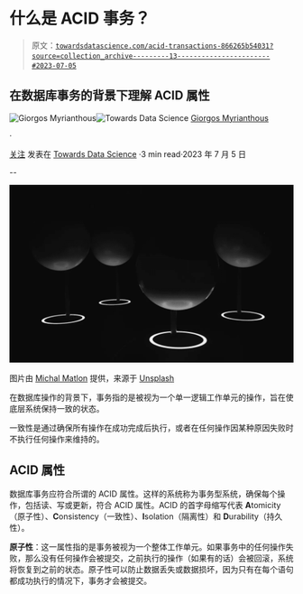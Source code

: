 # 什么是 ACID 事务？

> 原文：[`towardsdatascience.com/acid-transactions-866265b54031?source=collection_archive---------13-----------------------#2023-07-05`](https://towardsdatascience.com/acid-transactions-866265b54031?source=collection_archive---------13-----------------------#2023-07-05)

## 在数据库事务的背景下理解 ACID 属性

[](https://gmyrianthous.medium.com/?source=post_page-----866265b54031--------------------------------)![Giorgos Myrianthous](https://gmyrianthous.medium.com/?source=post_page-----866265b54031--------------------------------)[](https://towardsdatascience.com/?source=post_page-----866265b54031--------------------------------)![Towards Data Science](https://towardsdatascience.com/?source=post_page-----866265b54031--------------------------------) [Giorgos Myrianthous](https://gmyrianthous.medium.com/?source=post_page-----866265b54031--------------------------------)

·

[关注](https://medium.com/m/signin?actionUrl=https%3A%2F%2Fmedium.com%2F_%2Fsubscribe%2Fuser%2F76c21e75463a&operation=register&redirect=https%3A%2F%2Ftowardsdatascience.com%2Facid-transactions-866265b54031&user=Giorgos+Myrianthous&userId=76c21e75463a&source=post_page-76c21e75463a----866265b54031---------------------post_header-----------) 发表在 [Towards Data Science](https://towardsdatascience.com/?source=post_page-----866265b54031--------------------------------) ·3 min read·2023 年 7 月 5 日[](https://medium.com/m/signin?actionUrl=https%3A%2F%2Fmedium.com%2F_%2Fvote%2Ftowards-data-science%2F866265b54031&operation=register&redirect=https%3A%2F%2Ftowardsdatascience.com%2Facid-transactions-866265b54031&user=Giorgos+Myrianthous&userId=76c21e75463a&source=-----866265b54031---------------------clap_footer-----------)

--

[](https://medium.com/m/signin?actionUrl=https%3A%2F%2Fmedium.com%2F_%2Fbookmark%2Fp%2F866265b54031&operation=register&redirect=https%3A%2F%2Ftowardsdatascience.com%2Facid-transactions-866265b54031&source=-----866265b54031---------------------bookmark_footer-----------)![](img/3d32ef5f17f84fc39dd7972aa55efea2.png)

图片由 [Michal Matlon](https://unsplash.com/@michalmatlon?utm_source=unsplash&utm_medium=referral&utm_content=creditCopyText) 提供，来源于 [Unsplash](https://unsplash.com/photos/_4VlY7cW86M?utm_source=unsplash&utm_medium=referral&utm_content=creditCopyText)

在数据库操作的背景下，事务指的是被视为一个单一逻辑工作单元的操作，旨在使底层系统保持一致的状态。

一致性是通过确保所有操作在成功完成后执行，或者在任何操作因某种原因失败时不执行任何操作来维持的。

## ACID 属性

数据库事务应符合所谓的 ACID 属性。这样的系统称为事务型系统，确保每个操作，包括读、写或更新，符合 ACID 属性。ACID 的首字母缩写代表 **A**tomicity（原子性）、**C**onsistency（一致性）、**I**solation（隔离性）和 **D**urability（持久性）。

**原子性**：这一属性指的是事务被视为一个整体工作单元。如果事务中的任何操作失败，那么没有任何操作会被提交，之前执行的操作（如果有的话）会被回滚，系统将恢复到之前的状态。原子性可以防止数据丢失或数据损坏，因为只有在每个语句都成功执行的情况下，事务才会被提交。
